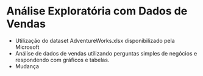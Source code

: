 # Análise Exploratória com Dados de Vendas

- Utilização do dataset AdventureWorks.xlsx disponibilizado pela Microsoft
- Análise de dados de vendas utilizando perguntas simples de negócios e respondendo com gráficos e tabelas.
- Mudança

